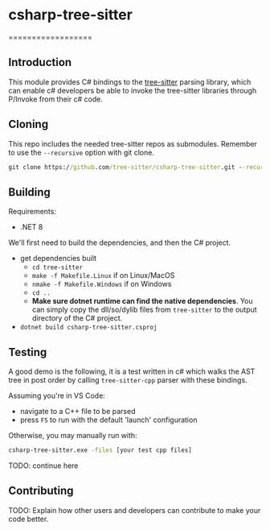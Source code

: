 # csharp-tree-sitter
==================

## Introduction
This module provides C# bindings to the [tree-sitter](https://github.com/tree-sitter/tree-sitter) parsing library, which can enable c# developers be able to invoke the tree-sitter libraries through P/Invoke from their c# code.

## Cloning

This repo includes the needed tree-sitter repos as submodules.  Remember to use the `--recursive` option with git clone.

```cmd
git clone https://github.com/tree-sitter/csharp-tree-sitter.git --recursive
```

## Building

Requirements:
- .NET 8

We'll first need to build the dependencies, and then the C# project.

- get dependencies built
  - `cd tree-sitter`
  - `make -f Makefile.Linux` if on Linux/MacOS
  - `nmake -f Makefile.Windows` if on Windows
  - `cd ..`
  - **Make sure dotnet runtime can find the native dependencies**. You can simply copy the dll/so/dylib files from `tree-sitter` to the output directory of the C# project.
- `dotnet build csharp-tree-sitter.csproj`

## Testing

A good demo is the following, it is a test written in c# which walks the AST tree in post order by calling `tree-sitter-cpp` parser with these bindings.

Assuming you're in VS Code:
- navigate to a C++ file to be parsed
- press `F5` to run with the default 'launch' configuration

Otherwise, you may manually run with:

```cmd
csharp-tree-sitter.exe -files [your test cpp files]
```

TODO: continue here

## Contributing

TODO: Explain how other users and developers can contribute to make your code better.
